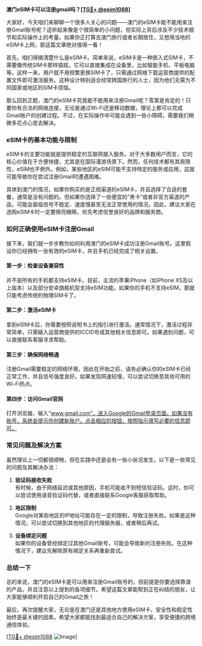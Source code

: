**澳门eSIM卡可以注册gmail吗？[[TG💪+ @esim1088](https://t.me/s/esim1088)]**

大家好，今天咱们来聊聊一个很多人关心的问题——澳门的eSIM卡能不能用来注册Gmail账号呢？这听起来像是个很简单的小问题，但实际上背后涉及不少技术细节和实际操作上的考量。如果你正打算去澳门旅行或者长期居住，又想用当地的eSIM卡上网，那这篇文章绝对值得一看！

首先，咱们得搞清楚什么是eSIM卡。简单来说，eSIM卡是一种嵌入式SIM卡，不需要像传统SIM卡那样插拔。它可以直接集成在设备里，比如智能手机、平板电脑等。这样一来，用户就不用频繁更换SIM卡了，只需通过网络下载运营商提供的配置文件即可激活服务。这种设计特别适合经常跨国旅行的人士，因为他们无需为不同国家或地区的SIM卡烦恼。

那么回到正题，澳门的eSIM卡究竟能不能用来注册Gmail呢？答案是肯定的！只要你有合法的网络连接，无论是通过Wi-Fi还是移动数据，理论上都可以完成Gmail账户的创建过程。不过，在实际操作中可能会遇到一些小障碍，需要我们稍微多花点心思去解决。

### **eSIM卡的基本功能与限制**

eSIM卡的主要功能就是提供稳定的互联网接入服务。对于大多数用户而言，它的核心价值在于方便快捷，尤其是在国际漫游场景下。然而，任何技术都有其局限性，eSIM也不例外。例如，某些地区的eSIM可能不支持特定的服务或应用，这就可能导致你在尝试注册Gmail时遭遇困难。

具体到澳门的情况，如果你购买的是正规渠道的eSIM卡，并且选择了合适的套餐，通常是没有问题的。但如果你选择了一些便宜的“黑卡”或者非官方渠道的产品，可能会面临信号不稳定、速度慢甚至无法正常使用的情况。因此，建议大家在选购eSIM卡时一定要擦亮眼睛，优先考虑信誉良好的品牌和服务商。

### **如何正确使用eSIM卡注册Gmail**

接下来，我们就一步步教你如何利用澳门的eSIM卡成功注册Gmail账号。这里假设你已经拥有一张有效的eSIM卡，并且手机已经完成了相关设置。

#### **第一步：检查设备兼容性**
并不是所有的手机都支持eSIM卡。目前，主流的苹果iPhone（如iPhone XS及以上版本）以及部分安卓旗舰机型支持eSIM功能。如果你的手机不支持eSIM，那就只能考虑传统的物理SIM卡了。

#### **第二步：激活eSIM卡**
拿到eSIM卡后，你需要按照说明书上的指引进行激活。通常情况下，激活过程非常简单，只需输入运营商提供的ICCID号或其他相关信息即可。如果遇到问题，可以直接联系客服寻求帮助。

#### **第三步：确保网络畅通**
注册Gmail需要稳定的网络环境，因此在开始之前，请务必确认你的eSIM卡已经正常工作，并且信号强度良好。如果发现网速较慢，可以尝试切换至其他可用的Wi-Fi热点。

#### **第四步：访问Gmail官网**
打开浏览器，输入“www.gmail.com”，进入Google的Gmail登录页面。如果没有账号，系统会提示你创建新账户。点击相应的按钮，按照指示填写必要的信息即可。

### **常见问题及解决方案**

虽然理论上一切都很顺畅，但在实践中还是会有一些小状况发生。以下是一些常见的问题及其解决办法：

1. **验证码接收失败**  
   有时候，由于网络延迟或其他原因，手机可能收不到短信验证码。这时，你可以尝试使用语音验证码代替，或者直接联系Google客服获取帮助。

2. **地区限制**  
   Google对某些地区的IP地址可能存在一定的限制，导致注册失败。如果是这种情况，可以尝试切换到其他地区的代理服务器，或者稍后再试。

3. **设备绑定问题**  
   如果你的设备曾经绑定过其他Gmail账号，可能会导致新的注册失败。在这种情况下，建议先解除原有绑定关系再重新尝试。

### **总结一下**

总的来说，澳门的eSIM卡是可以用来注册Gmail账号的，但前提是你要选择靠谱的产品，并且注意以上提到的各项细节。希望这篇文章能帮到正在纠结的朋友，让大家能够顺利开启自己的Gmail之旅！

最后，再次提醒大家，无论是在澳门还是其他地方使用eSIM卡，安全性和稳定性始终是最关键的因素。希望大家都能找到最适合自己的解决方案，享受便捷的跨境通信体验。

[[TG💪+ @esim1088](https://t.me/s/esim1088) ![Image](https://i.postimg.cc/4NQfJmqS/Snipaste-2025-05-13-00-14-12.png)]